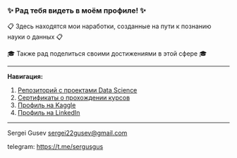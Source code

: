 ### ✨ Рад тебя видеть в моём профиле! ✨
📋 Здесь находятся мои наработки, созданные на пути к познанию науки о данных 📋

🎓 Также рад поделиться своими достижениями в этой сфере 🎓

____________________________________________________________________
**Навигация:**  
1. [Репозиторий с проектами Data Science](https://github.com/sergigusev/Data_Science_studying)  
2. [Сертификаты о прохождении курсов]()
3. [Профиль на Kaggle](https://www.kaggle.com/sergeiigusev)
4. [Профиль на LinkedIn](https://www.linkedin.com/in/sergigusev/)
_____________________________

Sergei Gusev sergei22gusev@gmail.com

telegram: https://t.me/sergusgus
<!--
**sergigusev/SergiGusev** is a ✨ _special_ ✨ repository because its `README.md` (this file) appears on your GitHub profile.

Here are some ideas to get you started:

- 🔭 I’m currently working on ...
- 🌱 I’m currently learning ...
- 👯 I’m looking to collaborate on ...
- 🤔 I’m looking for help with ...
- 💬 Ask me about ...
- 📫 How to reach me: ...
- 😄 Pronouns: ...
- ⚡ Fun fact: ...
-->
